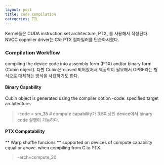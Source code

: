 ```yaml
---
layout: post
title: cuda compilation
categories: TIL
---
```


Kernel들은 CUDA instruction set architecture, PTX, 를 사용해서 작성된다. NVCC copmiler driver는 C와 PTX 컴파일러를 단순화시켰다. 

### Compilation Workflow
compiling the device code into assembly form (PTX) and/or binary form (Cubin object). 다만 Cubin은 closed 되어있어서 역공학이 필요해서 OPBF라는 형식으로 대체하는 방식을 사요하기도 한다. 

#### Binary Capability 
Cubin object is generated using the compiler option -code: specified target architecture.
> -code = sm_35  # compute capability가 3.5이상안 device에서 binary code 실행이 가능하다. 

#### PTX Compatability 
** Warp shuffle funcions ** supported on devices of compute capability equal or above. when compiling from C to PTX. 
> -arch=compute_30 
